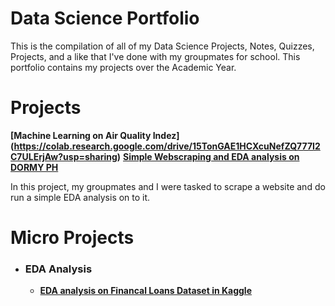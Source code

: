 # **Data Science Portfolio**

This is the compilation of all of my Data Science Projects, Notes, Quizzes, Projects, and a like that I've done with my groupmates for school. This portfolio contains my projects over the Academic Year.

# Projects
**[Machine Learning on Air Quality Indez] (https://colab.research.google.com/drive/15TonGAE1HCXcuNefZQ777I2C7ULErjAw?usp=sharing)**
**[Simple Webscraping and EDA analysis on DORMY PH](https://colab.research.google.com/drive/1QJ_lUjLcv4V6hojv1kQjaa7VhFZkUxGM)**

In this project, my groupmates and I were tasked to scrape a website and do run a simple EDA analysis on to it. 

# Micro Projects
- ### EDA Analysis
    - **[EDA analysis on Financal Loans Dataset in Kaggle](https://colab.research.google.com/drive/1r22HfRVh4HxZAJQlzqPPk0BjlY1hQ0Fr?usp=sharing)**

